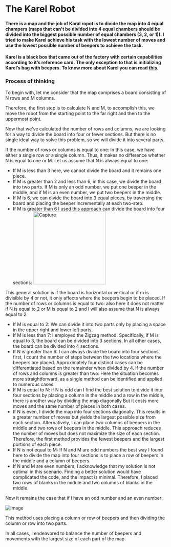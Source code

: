 
# The Karel Robot 

#### There is a map and the job of Karal ropot is to divide the map into 4 equal champers (maps that can't be divided into 4 equal chambers should be divided into the biggest possible number of equal chambers (3, 2, or 1)). I tried to make Karel achieve his task with the lowest number of moves and use the lowest possible number of beepers to achieve the task. 

#### Karel is a black box that came out of the factory with certain capabilities according to it’s reference card. The only exception to that is initializing Karel’s bag with beepers. To know more about Karel you can read [this](https://doc-0g-1g-prod-02-apps-viewer.googleusercontent.com/viewer2/prod-02/pdf/f9c03fqq46pbhqj2qqepjt7s4cmc2ji1/l2lhe7h2frpsi9b0glhbqpjtn24ouqus/1735599750000/3/107586235257017864322/APznzabu-NuoFV6TdECN769bN-3H7roOgT2hJr4pZ4M3h7CN4RSXqrQBRdql8oH7F5FJZtscxO8VjFnU3APLMgimbhR5KPighXUIzqNJqhorFw2Ex6vpSGqUEuymlvJN-OOa9FwOZmZv8tmJPRZIBSQsHsCjc5z27WzPOUctYS7yEQSSanL7oJnhC6nigK6keHNHnZJs_dmUPXVFR4Rp8jalC8EmP5tJPfkf7mJhZ_02kSmxm6kZ2h7JQmsTgl_QFHojACFbS50vXlRwX6YhN-yYytsKT0Nw85tgKBIFrbMLYO_2D2i5gg4YctJNulX-xxHB47FPZcDkLRFIFWvUWOH7QgJMe4RsD9m95DvcAyc1s0dZwQQxhuXqi6HGs0ov82g2uc8XRbGI59G4RaT61zfbKeEbM6_YqjrhXheV_3FhEuUpNqJhB88-10pEcLJJkjOkZ2x-n8ANPYH2RJ5t7DUFm7gLCqvgpKZ_CpUHu4DvGBSu8YIoOyQiWlLl4R1aFxHFpuwbtEsONNAKbjnTgFHhARZjxvE2iyPMg1uZ5am-XRxOBSw2H7QhOwnuwk6OZBIL6PE-oeeMzg13pja2kI5FcYzZhxYqDqIK5wBNKfiuEoqNbvtuEEfdmZqzEzJ2cvT7OpYJttv6JOQM4h9clIUi6x0P0waSvQBPO0ZS9h2KA_vrByCQyf84dj-zoFuAKFpVBW96hIt8jMjcNdATlRFxnpgRNf2WeGEWRqIWn6jAHCHkc_7FTU8WVbT5ZQaKdb3THERU6x1Vw659Qz3sHt93RaIsF5Wq7JRKW3TmnrPLIP1CTmlS-nZ5qRkWeiqVQ09mXw8g_aHVywLzRghihI9nmIcQ5GoCYU3cd5b1RepDgVD_1oIEExINYxxbHfe8GVI_prFq-Eo6zN_YlBJPKDNZKoahodTXm4mpn7R_t1Sf_I1oVYrOO69grBA9UY0sHxLpH25mzJIkJmRkit8tC6xhwZkaKQBnpxU4rCALuxaUaws-uA5DIoldNnm3HorQU8s1DMspjK9kYS0uBx3OyEQ3LiD6nYpLIRkauMEGAotHicafTaZrTWWoOzSFxD5uFVRoRTMXjR0cSJaxF4Wz6NNMVFydM-x1QTcYxtfvGTAscqITx57LELDL85r5RJics3wXKGdiGABAZePHlNWQSXtHYOBr4wjhoBUFbMAXxm2O2bY5d9zQo70R_FvHDccV9sM9vtYCNA3uNPPrAQDGE8R-V_PDH-q8eyJa_Q-lIO-AH0F2WRfSsUfSN_1qEBCcyboQEQf0bH9DEMwM74MAR4pujr8U-q9jkGu56Ht6Klux47qnUyq3jZMmWTeAJBb2DMgpA-v4FZDR8HnDfduSyKEn5WsFKi8mhuuwj9OPtpTN4xlHTtQ2Y2aeKR38zST22NQu_rGQqsMwbYXojalpsKReCMZN1HUk3LvGHjROoZTXQi8fZ5TkbiXWruzj7SIDSM0Jsjt3ssKA9u5o663Y0oc_da-l1QDOepEMZkr5kV9P5eFj11bN6plfuoqrOap3wbLWyTAqOjYQwXNdIhc82T3mwuNysnc8vhZ19mNw3wKem1huAhtvhm40kPrD0N9H709lJARpPPD-U62m_pL1CQ6Cv5tvv_CTVZvXwlJb2Ru-8XGUZxSTAc6J0VRLORaSwQTw6k-sFYC_ruLAxXQho69adzr3rJCgv1WE7HdPfL-H7DrHWNO3QQmGbX98aiO4w9CG-wBRivXn0GY3OP6P2vomtItXn9ILdn4J_wtwgEcwjVwgJgzZtpUpK-G_lRnZYH7Ojh_XqnAHQOt1TiRQ5lWl-SHPYC0vBUHaxLP-tpZ32FoDgMA7CSSU5VnRxhbst8xjQEIDebcw7c0mOd3NavL995I0i6BspuC7jBe5UaIFn1T9CCURRk-yvhnen_heqVH2kZvlEtNcagkva4y1QwkKgcnPfXc3G4hoRQSSyVAltXdU9_PXWvc=?authuser=0&nonce=rvnr782t30u16&user=107586235257017864322&hash=dnlncmuvej7tji89erjhoh9bdjtrtfac).

### Process of thinking
To begin with, let me consider that the map comprises a board consisting of N rows and M columns.

Therefore, the first step is to calculate N and M, to accomplish this, we move the robot from the starting point to the far right and then to the uppermost point.

Now that we've calculated the number of rows and columns, we are looking for a way to divide the board into four or fewer sections.
But there is no single ideal way to solve this problem, so we will divide it into several parts.

If the number of rows or columns is equal to one: In this case, we have either a single row or a single column. Thus, it makes no difference whether N is equal to one or M. Let us assume that N is always equal to one:
- If M is less than 3 here, we cannot divide the board and it remains one piece.
- If M is greater than 2 and less than 6, in this case, we divide the board into two parts. If M is only an odd number, we put one beeper in the middle, and if M is an even number, we put two beepers in the middle.
- If M is 6, we can divide the board into 3 equal pieces, by traversing the board and placing the beeper incrementally at each two-step.
- If M is greater than 6 I used this approach can divide the board into four sections: <img width="227" alt="Capture" src="https://github.com/user-attachments/assets/963852d9-e4b6-4cc2-801b-5ac883c86110" />

This general solution is if the board is horizontal or vertical or if m is divisible by 4 or not, it only affects where the beepers begin to be placed.
If the number of rows or columns is equal to two: also here it does not matter if N is equal to 2 or M is equal to 2 and I will also assume that N is always equal to 2.
- If M is equal to 2: We can divide it into two parts only by placing a space in the upper right and lower left parts.
- If M is less than 7: I employed the Zigzag method. Specifically, if M is equal to 3, the board can be divided into 3 sections. In all other cases, the board can be divided into 4 sections.
- If N is greater than 6: I can always divide the board into four sections, first, I count the number of steps between the two locations where the beepers are placed.
Approximately four distinct cases can be differentiated based on the remainder when divided by 4.
If the number of rows and columns is greater than two: Here the situation becomes more straightforward, as a single method can be identified and applied to numerous cases.
- If M is equal to N: if N is odd can I find the best solution to divide it into four sections by placing a column in the middle and a row in the middle, there is another way by dividing the map diagonally But it costs more moves and the same number of pieces in both cases.
- If N is even, I divide the map into four sections diagonally. This results in a greater number of moves but yields the largest possible size from each section. Alternatively, I can place two columns of beepers in the middle and two rows of beepers in the middle. This approach reduces the number of moves but does not maximize the size of each section. Therefore, the first method provides the fewest beepers and the largest portions of each piece.
- If N is not equal to M: If N and M are odd numbers the best way I found here to divide the map into four sections is to place a row of beepers in the middle and a column of beepers. 
- If N and M are even numbers, I acknowledge that my solution is not optimal in this scenario. Finding a better solution would have complicated the code, and the impact is minimal. Therefore, I placed two rows of blanks in the middle and two columns of blanks in the middle.

Now it remains the case that if I have an odd number and an even number:

![image](https://github.com/user-attachments/assets/bb64b07b-d191-495b-bf91-d3f9798eecdf)

This method uses placing a column or row of beepers and then dividing the column or row into two parts.

In all cases, I endeavored to balance the number of beepers and movements with the largest size of each part of the map. 



